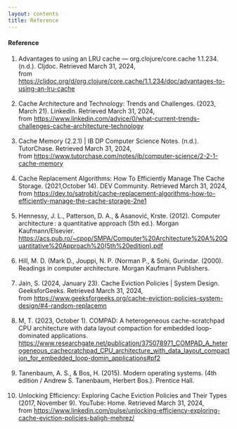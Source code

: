 ```yaml
---
layout: contents
title: Reference
---
```


<body>
<h4><b>Reference</b></h4>
<div class="bodytext">
<ol>
<li>Advantages to using an LRU cache — org.clojure/core.cache 1.1.234. (n.d.). Cljdoc. Retrieved March 31, 2024, <br/>
from <a href="https://cljdoc.org/d/org.clojure/core.cache/1.1.234/doc/advantages-to-using-an-lru-cache">https://cljdoc.org/d/org.clojure/core.cache/1.1.234/doc/advantages-to-using-an-lru-cache</a></li><br/>

<li>Cache Architecture and Technology: Trends and Challenges. (2023, March 21). LinkedIn. Retrieved March 31, 2024, <br/>
from <a href="https://www.linkedin.com/advice/0/what-current-trends-challenges-cache-architecture-technology">https://www.linkedin.com/advice/0/what-current-trends-challenges-cache-architecture-technology</a></li><br/>

<li>Cache Memory (2.2.1) | IB DP Computer Science Notes. (n.d.). TutorChase. Retrieved March 31, 2024,  <br/>
from <a href="https://www.tutorchase.com/notes/ib/computer-science/2-2-1-cache-memory">https://www.tutorchase.com/notes/ib/computer-science/2-2-1-cache-memory</a></li><br/>

<li>Cache Replacement Algorithms: How To Efficiently Manage The Cache Storage.
(2021,October 14). DEV Community. Retrieved March 31, 2024,  <br/>
from <a href="https://dev.to/satrobit/cache-replacement-algorithms-how-to-efficiently-manage-the-cache-sorage-2ne1">https://dev.to/satrobit/cache-replacement-algorithms-how-to-efficiently-manage-the-cache-storage-2ne1</a></li><br/>

<li>Hennessy, J. L., Patterson, D. A., & Asanović, Krste. (2012). Computer architecture : a quantitative approach (5th ed.). Morgan Kaufmann/Elsevier.  <br/>
<a href="https://acs.pub.ro/~cpop/SMPA/Computer%20Architecture%20A%20Quantitative%20Approach%20(5th%20edition).pdf">https://acs.pub.ro/~cpop/SMPA/Computer%20Architecture%20A%20Quantitative%20Approach%20(5th%20edition).pdf</a></li><br/>

<li>Hill, M. D. (Mark D., Jouppi, N. P. (Norman P., & Sohi, Gurindar. (2000). Readings in computer architecture. Morgan Kaufmann Publishers. </li><br/>

<li>Jain, S. (2024, January 23). Cache Eviction Policies | System Design. GeeksforGeeks. Retrieved March 31, 2024,  <br/>
from <a href="https://www.geeksforgeeks.org/cache-eviction-policies-system-design/#4-random-replacemn">https://www.geeksforgeeks.org/cache-eviction-policies-system-design/#4-random-replacemn</a></li><br/>

<li>M, T. (2023, October 1). COMPAD: A heterogeneous cache-scratchpad CPU architecture with data layout compaction for embedded loop-dominated applications.  <br/>
<a href="https://www.researchgate.net/publication/375078971_COMPAD_A_heterogeneous_cachecratchpad_CPU_architecture_with_data_layout_compaction_for_embedded_loop-domin_applications#pf2">https://www.researchgate.net/publication/375078971_COMPAD_A_heterogeneous_cachecratchpad_CPU_architecture_with_data_layout_compaction_for_embedded_loop-domin_applications#pf2</a></li><br/>

<li>Tanenbaum, A. S., & Bos, H. (2015). Modern operating systems. (4th edition / Andrew S. Tanenbaum, Herbert Bos.). Prentice Hall. </a></li><br/>

<li>Unlocking Efficiency: Exploring Cache Eviction Policies and Their Types (2017, November 9). YouTube: Home. Retrieved March 31, 2024,  <br/>
from <a href="https://www.linkedin.com/pulse/unlocking-efficiency-exploring-cache-eviction-policies-baligh-mehrez/">https://www.linkedin.com/pulse/unlocking-efficiency-exploring-cache-eviction-policies-baligh-mehrez/</a></li><br/>

</ol>
</div>
<br/> <br/> <br/>
